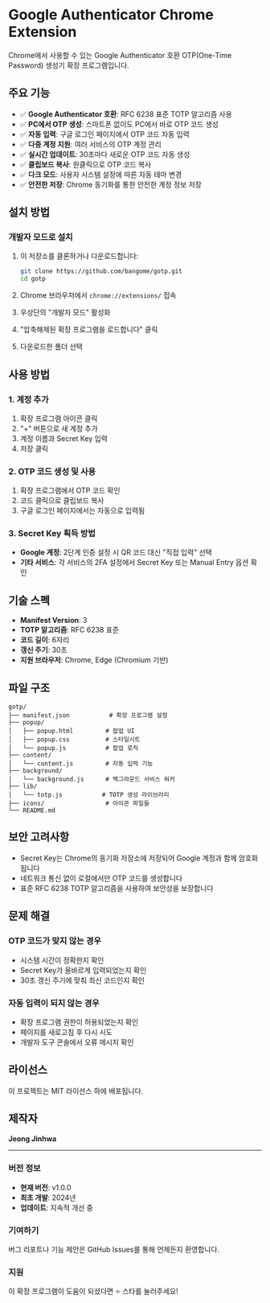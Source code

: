 # Google Authenticator Chrome Extension

Chrome에서 사용할 수 있는 Google Authenticator 호환 OTP(One-Time Password) 생성기 확장 프로그램입니다.

## 주요 기능

- ✅ **Google Authenticator 호환**: RFC 6238 표준 TOTP 알고리즘 사용
- ✅ **PC에서 OTP 생성**: 스마트폰 없이도 PC에서 바로 OTP 코드 생성
- ✅ **자동 입력**: 구글 로그인 페이지에서 OTP 코드 자동 입력
- ✅ **다중 계정 지원**: 여러 서비스의 OTP 계정 관리
- ✅ **실시간 업데이트**: 30초마다 새로운 OTP 코드 자동 생성
- ✅ **클립보드 복사**: 원클릭으로 OTP 코드 복사
- ✅ **다크 모드**: 사용자 시스템 설정에 따른 자동 테마 변경
- ✅ **안전한 저장**: Chrome 동기화를 통한 안전한 계정 정보 저장

## 설치 방법

### 개발자 모드로 설치

1. 이 저장소를 클론하거나 다운로드합니다:
   ```bash
   git clone https://github.com/bangome/gotp.git
   cd gotp
   ```

2. Chrome 브라우저에서 `chrome://extensions/` 접속

3. 우상단의 "개발자 모드" 활성화

4. "압축해제된 확장 프로그램을 로드합니다" 클릭

5. 다운로드한 폴더 선택

## 사용 방법

### 1. 계정 추가

1. 확장 프로그램 아이콘 클릭
2. "+" 버튼으로 새 계정 추가
3. 계정 이름과 Secret Key 입력
4. 저장 클릭

### 2. OTP 코드 생성 및 사용

1. 확장 프로그램에서 OTP 코드 확인
2. 코드 클릭으로 클립보드 복사
3. 구글 로그인 페이지에서는 자동으로 입력됨

### 3. Secret Key 획득 방법

- **Google 계정**: 2단계 인증 설정 시 QR 코드 대신 "직접 입력" 선택
- **기타 서비스**: 각 서비스의 2FA 설정에서 Secret Key 또는 Manual Entry 옵션 확인

## 기술 스펙

- **Manifest Version**: 3
- **TOTP 알고리즘**: RFC 6238 표준
- **코드 길이**: 6자리
- **갱신 주기**: 30초
- **지원 브라우저**: Chrome, Edge (Chromium 기반)

## 파일 구조

```
gotp/
├── manifest.json           # 확장 프로그램 설정
├── popup/
│   ├── popup.html         # 팝업 UI
│   ├── popup.css          # 스타일시트
│   └── popup.js           # 팝업 로직
├── content/
│   └── content.js         # 자동 입력 기능
├── background/
│   └── background.js      # 백그라운드 서비스 워커
├── lib/
│   └── totp.js           # TOTP 생성 라이브러리
├── icons/                 # 아이콘 파일들
└── README.md
```

## 보안 고려사항

- Secret Key는 Chrome의 동기화 저장소에 저장되어 Google 계정과 함께 암호화됩니다
- 네트워크 통신 없이 로컬에서만 OTP 코드를 생성합니다
- 표준 RFC 6238 TOTP 알고리즘을 사용하여 보안성을 보장합니다

## 문제 해결

### OTP 코드가 맞지 않는 경우
- 시스템 시간이 정확한지 확인
- Secret Key가 올바르게 입력되었는지 확인
- 30초 갱신 주기에 맞춰 최신 코드인지 확인

### 자동 입력이 되지 않는 경우
- 확장 프로그램 권한이 허용되었는지 확인
- 페이지를 새로고침 후 다시 시도
- 개발자 도구 콘솔에서 오류 메시지 확인

## 라이선스

이 프로젝트는 MIT 라이선스 하에 배포됩니다.

## 제작자

**Jeong Jinhwa**

---

### 버전 정보

- **현재 버전**: v1.0.0
- **최초 개발**: 2024년
- **업데이트**: 지속적 개선 중

### 기여하기

버그 리포트나 기능 제안은 GitHub Issues를 통해 언제든지 환영합니다.

### 지원

이 확장 프로그램이 도움이 되셨다면 ⭐️ 스타를 눌러주세요! 